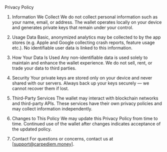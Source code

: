 Privacy Policy

1. Information We Collect
We do not collect personal information such as your name, email, or address. The wallet operates locally on your device and generates private keys that remain under your control.

2. Usage Data
Basic, anonymized analytics may be collected to by the app stores (e.g. Apple and Google collecting crash reports, feature usage etc.). No identifiable user data is linked to this information.

3. How Your Data Is Used
Any non-identifiable data is used solely to maintain and enhance the wallet experience. We do not sell, rent, or trade your data to third parties.

4. Security
Your private keys are stored only on your device and never shared with our servers. Always back up your keys securely — we cannot recover them if lost.

5. Third-Party Services
The wallet may interact with blockchain networks and third-party APIs. These services have their own privacy policies and may collect information independently.

6. Changes to This Policy
We may update this Privacy Policy from time to time. Continued use of the wallet after changes indicates acceptance of the updated policy.

7. Contact
For questions or concerns, contact us at [support@carpediem.money].
